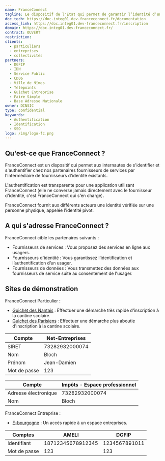 ```yaml
---
name: FranceConnect
tagline: Le dispositif de l'Etat qui permet de garantir l’identité d’un usager en s’appuyant sur des comptes existants pour lesquels son identité a déjà été vérifiée.
doc_tech: https://doc.integ01.dev-franceconnect.fr/documentation
access_link: https://doc.integ01.dev-franceconnect.fr/inscription
domain: https://doc.integ01.dev-franceconnect.fr/
contract: OUVERT
restriction:
clients:
  - particuliers
  - entreprises
  - collectivités
partners:
  - DGFIP
  - IDN
  - Service Public
  - CD06
  - Ville de Nîmes
  - Télépoints
  - Guichet Entreprise
  - Faire Simple
  - Base Adresse Nationale
owner: DINSIC
type: confidential
keywords:
  - Authentification
  - Identification
  - SSO
logo: /img/logo-fc.png
---
```


## Qu'est-ce que FranceConnect ?

FranceConnect est un dispositif qui permet aux internautes de s'identifier et s'authentifier chez nos partenaires fournisseurs de services par l'intermédiaire de fournisseurs d'identité existants.

L'authentification est transparente pour une application utilisant FranceConnect (elle ne converse jamais directement avec le fournisseur d'identité, c'est FranceConnect qui s'en charge).

FranceConnect fournit aux différents acteurs une identité vérifiée sur une personne physique, appelée l'identité pivot.

## A qui s'adresse FranceConnect ?

FranceConnect cible les partenaires suivants :

* Fournisseurs de services : Vous proposez des services en ligne aux usagers.
* Fournisseurs d'identité : Vous garantissez l’identification et l’authentification d’un usager.
* Fournisseurs de données : Vous transmettez des données aux fournisseurs de service suite au consentement de l'usager.

## Sites de démonstration

FranceConnect Particulier :

* [Guichet des Nantais](https://guichet-nantes.integ01.dev-franceconnect.fr/) : Effectuer une démarche très rapide d'inscription à la cantine scolaire. 
* [Guichet des Parisiens](https://guichet-nantes.integ01.dev-franceconnect.fr/) : Effectuer une démarche plus aboutie d'inscription à la cantine scolaire. 

| Compte                    | Net-Entreprises                                                                                               |
|---------------------------|---------------------------------------------------------------------------------------------------------------|
| SIRET                     | 73282932000074                                                                                                |
| Nom                       | Bloch                                                                                                         |
| Prénom                    | Jean-Damien                                                                                                   |
| Mot de passe              | 123                                                                                                           |

| Compte                    | Impôts - Espace professionnel                                                                                 |
|---------------------------|---------------------------------------------------------------------------------------------------------------|
| Adresse électronique      | 73282932000074                                                                                                |
| Nom                       | Bloch                                                                                                         |


FranceConnect Entreprise : 

* [E-bourgogne](http://fse2.demo.dev-franceconnect.fr/) : Un accès rapide à un espace entreprises.

| Comptes        | AMELI                                        | DGFIP                                                                     |
|----------------|----------------------------------------------|---------------------------------------------------------------------------|
| Identifiant    | 18712345678912345                            | 1234567891011                                                             |
| Mot de passe   | 123                                          | 123                                                                       |

